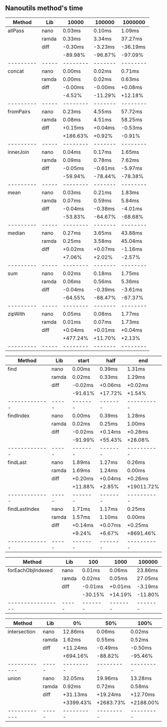 ## Nanoutils method's time
| Method    | Lib   |    10000 |  100000 |  1000000 |
| --------- | ----- | -------- | ------- | -------- |
| allPass   | nano  |   0.03ms |  0.10ms |   1.09ms |
|           | ramda |   0.33ms |  3.34ms |  37.27ms |
|           | diff  |  -0.30ms | -3.23ms | -36.19ms |
|           |       |  -89.98% | -96.87% |  -97.09% |
| --------- | ----- | -------- | ------- | -------- |
| concat    | nano  |   0.00ms |  0.02ms |   0.71ms |
|           | ramda |   0.00ms |  0.02ms |   0.63ms |
|           | diff  |  -0.00ms | -0.00ms |  +0.08ms |
|           |       |   -4.52% | -11.29% |  +12.18% |
| --------- | ----- | -------- | ------- | -------- |
| fromPairs | nano  |   0.23ms |  4.55ms |  57.72ms |
|           | ramda |   0.08ms |  4.51ms |  58.25ms |
|           | diff  |  +0.15ms | +0.04ms |  -0.53ms |
|           |       | +186.63% |  +0.92% |   -0.91% |
| --------- | ----- | -------- | ------- | -------- |
| innerJoin | nano  |   0.04ms |  0.17ms |   1.65ms |
|           | ramda |   0.09ms |  0.78ms |   7.62ms |
|           | diff  |  -0.05ms | -0.61ms |  -5.97ms |
|           |       |  -59.94% | -78.44% |  -78.38% |
| --------- | ----- | -------- | ------- | -------- |
| mean      | nano  |   0.03ms |  0.21ms |   1.83ms |
|           | ramda |   0.07ms |  0.59ms |   5.84ms |
|           | diff  |  -0.04ms | -0.38ms |  -4.01ms |
|           |       |  -53.83% | -64.67% |  -68.68% |
| --------- | ----- | -------- | ------- | -------- |
| median    | nano  |   0.27ms |  3.65ms |  43.88ms |
|           | ramda |   0.25ms |  3.58ms |  45.04ms |
|           | diff  |  +0.02ms | +0.07ms |  -1.16ms |
|           |       |   +7.06% |  +2.02% |   -2.57% |
| --------- | ----- | -------- | ------- | -------- |
| sum       | nano  |   0.02ms |  0.18ms |   1.75ms |
|           | ramda |   0.06ms |  0.56ms |   5.36ms |
|           | diff  |  -0.04ms | -0.39ms |  -3.61ms |
|           |       |  -64.55% | -68.47% |  -67.37% |
| --------- | ----- | -------- | ------- | -------- |
| zipWith   | nano  |   0.05ms |  0.08ms |   1.77ms |
|           | ramda |   0.01ms |  0.07ms |   1.73ms |
|           | diff  |  +0.04ms | +0.01ms |  +0.04ms |
|           |       | +477.24% | +11.70% |   +2.13% |
| --------- | ----- | -------- | ------- | -------- |

| Method        | Lib   |   start |    half |        end |
| ------------- | ----- | ------- | ------- | ---------- |
| find          | nano  |  0.00ms |  0.39ms |     1.31ms |
|               | ramda |  0.02ms |  0.33ms |     1.29ms |
|               | diff  | -0.02ms | +0.06ms |    +0.02ms |
|               |       | -91.61% | +17.72% |     +1.54% |
| ------------- | ----- | ------- | ------- | ---------- |
| findIndex     | nano  |  0.00ms |  0.39ms |     1.28ms |
|               | ramda |  0.02ms |  0.25ms |     1.00ms |
|               | diff  | -0.02ms | +0.14ms |    +0.28ms |
|               |       | -91.99% | +55.43% |    +28.08% |
| ------------- | ----- | ------- | ------- | ---------- |
| findLast      | nano  |  1.89ms |  1.27ms |     0.26ms |
|               | ramda |  1.69ms |  1.24ms |     0.00ms |
|               | diff  | +0.20ms | +0.04ms |    +0.26ms |
|               |       | +11.88% |  +2.85% | +19011.72% |
| ------------- | ----- | ------- | ------- | ---------- |
| findLastIndex | nano  |  1.71ms |  1.17ms |     0.25ms |
|               | ramda |  1.57ms |  1.10ms |     0.00ms |
|               | diff  | +0.14ms | +0.07ms |    +0.25ms |
|               |       |  +9.24% |  +6.67% |  +8691.46% |
| ------------- | ----- | ------- | ------- | ---------- |

| Method            | Lib   |     100 |    1000 |  100000 |
| ----------------- | ----- | ------- | ------- | ------- |
| forEachObjIndexed | nano  |  0.01ms |  0.06ms | 23.86ms |
|                   | ramda |  0.02ms |  0.05ms | 27.05ms |
|                   | diff  | -0.01ms | +0.01ms | -3.19ms |
|                   |       | -30.15% | +14.19% | -11.80% |
| ----------------- | ----- | ------- | ------- | ------- |

| Method       | Lib   |        0% |       50% |      100% |
| ------------ | ----- | --------- | --------- | --------- |
| intersection | nano  |   12.86ms |    0.06ms |    0.02ms |
|              | ramda |    1.62ms |    0.55ms |    0.52ms |
|              | diff  |  +11.24ms |   -0.49ms |   -0.50ms |
|              |       |  +694.16% |   -88.82% |   -95.46% |
| ------------ | ----- | --------- | --------- | --------- |
| union        | nano  |   32.05ms |   19.96ms |   13.28ms |
|              | ramda |    0.92ms |    0.72ms |    0.58ms |
|              | diff  |  +31.13ms |  +19.24ms |  +12.70ms |
|              |       | +3399.43% | +2683.73% | +2188.00% |
| ------------ | ----- | --------- | --------- | --------- |
